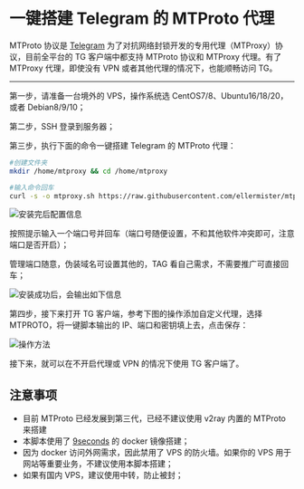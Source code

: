 # 一键搭建 Telegram 的 MTProto 代理

MTProto 协议是 [Telegram](https://telegram.org) 为了对抗网络封锁开发的专用代理（MTProxy）协议，目前全平台的 TG 客户端中都支持 MTProto 协议和 MTProxy 代理。有了 MTProxy 代理，即使没有 VPN 或者其他代理的情况下，也能顺畅访问 TG。

---

第一步，请准备一台境外的 VPS，操作系统选 CentOS7/8、Ubuntu16/18/20，或者 Debian8/9/10；

第二步，SSH 登录到服务器；

第三步，执行下面的命令一键搭建 Telegram 的 MTProto 代理：

```bash
#创建文件夹
mkdir /home/mtproxy && cd /home/mtproxy

#输入命令回车
curl -s -o mtproxy.sh https://raw.githubusercontent.com/ellermister/mtproxy/master/mtproxy.sh && chmod +x mtproxy.sh && bash mtproxy.sh
```

![安装完后配置信息](https://img.lisir.me/image/posts/1079bf71/001.png)

按照提示输入一个端口号并回车（端口号随便设置，不和其他软件冲突即可，注意端口是否开启）；

管理端口随意，伪装域名可设置其他的，TAG 看自己需求，不需要推广可直接回车；

![安装成功后，会输出如下信息](https://img.lisir.me/image/posts/1079bf71/002.png)

第四步，接下来打开 TG 客户端，参考下图的操作添加自定义代理，选择 MTPROTO，将一键脚本输出的 IP、端口和密钥填上去，点击保存：

![操作方法](https://img.lisir.me/image/posts/1079bf71/003.png)

接下来，就可以在不开启代理或 VPN 的情况下使用 TG 客户端了。

## 注意事项

* 目前 MTProto 已经发展到第三代，已经不建议使用 v2ray 内置的 MTProto 来搭建
* 本脚本使用了 [9seconds](https://github.com/9seconds/mtg) 的 docker 镜像搭建；
* 因为 docker 访问外网需求，因此禁用了 VPS 的防火墙。如果你的 VPS 用于网站等重要业务，不建议使用本脚本搭建；
* 如果有国内 VPS，建议使用中转，防止被封；
